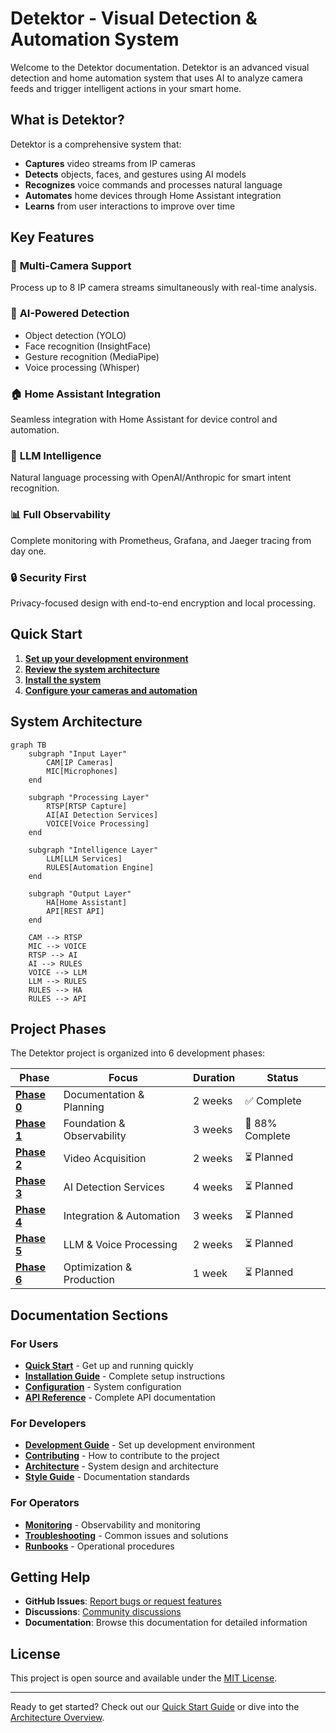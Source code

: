 # Detektor - Visual Detection & Automation System

Welcome to the Detektor documentation. Detektor is an advanced visual detection and home automation system that uses AI to analyze camera feeds and trigger intelligent actions in your smart home.

## What is Detektor?

Detektor is a comprehensive system that:

- **Captures** video streams from IP cameras
- **Detects** objects, faces, and gestures using AI models
- **Recognizes** voice commands and processes natural language
- **Automates** home devices through Home Assistant integration
- **Learns** from user interactions to improve over time

## Key Features

### 🎥 **Multi-Camera Support**

Process up to 8 IP camera streams simultaneously with real-time analysis.

### 🤖 **AI-Powered Detection**

- Object detection (YOLO)
- Face recognition (InsightFace)
- Gesture recognition (MediaPipe)
- Voice processing (Whisper)

### 🏠 **Home Assistant Integration**

Seamless integration with Home Assistant for device control and automation.

### 🧠 **LLM Intelligence**

Natural language processing with OpenAI/Anthropic for smart intent recognition.

### 📊 **Full Observability**

Complete monitoring with Prometheus, Grafana, and Jaeger tracing from day one.

### 🔒 **Security First**

Privacy-focused design with end-to-end encryption and local processing.

## Quick Start

1. **[Set up your development environment](development/getting-started.md)**
2. **[Review the system architecture](architecture/overview.md)**
3. **[Install the system](operations/installation.md)**
4. **[Configure your cameras and automation](operations/configuration.md)**

## System Architecture

```mermaid
graph TB
    subgraph "Input Layer"
        CAM[IP Cameras]
        MIC[Microphones]
    end

    subgraph "Processing Layer"
        RTSP[RTSP Capture]
        AI[AI Detection Services]
        VOICE[Voice Processing]
    end

    subgraph "Intelligence Layer"
        LLM[LLM Services]
        RULES[Automation Engine]
    end

    subgraph "Output Layer"
        HA[Home Assistant]
        API[REST API]
    end

    CAM --> RTSP
    MIC --> VOICE
    RTSP --> AI
    AI --> RULES
    VOICE --> LLM
    LLM --> RULES
    RULES --> HA
    RULES --> API
```

## Project Phases

The Detektor project is organized into 6 development phases:

| Phase | Focus | Duration | Status |
|-------|-------|----------|--------|
| [**Phase 0**](faza-0-dokumentacja/) | Documentation & Planning | 2 weeks | ✅ Complete |
| [**Phase 1**](faza-1-fundament/) | Foundation & Observability | 3 weeks | 🚧 88% Complete |
| [**Phase 2**](faza-2-akwizycja/) | Video Acquisition | 2 weeks | ⏳ Planned |
| [**Phase 3**](faza-3-detekcja/) | AI Detection Services | 4 weeks | ⏳ Planned |
| [**Phase 4**](faza-4-integracja/) | Integration & Automation | 3 weeks | ⏳ Planned |
| [**Phase 5**](faza-5-llm/) | LLM & Voice Processing | 2 weeks | ⏳ Planned |
| [**Phase 6**](faza-6-optymalizacja/) | Optimization & Production | 1 week | ⏳ Planned |

## Documentation Sections

### For Users

- **[Quick Start](quickstart.md)** - Get up and running quickly
- **[Installation Guide](operations/installation.md)** - Complete setup instructions
- **[Configuration](operations/configuration.md)** - System configuration
- **[API Reference](api/overview.md)** - Complete API documentation

### For Developers

- **[Development Guide](development/getting-started.md)** - Set up development environment
- **[Contributing](CONTRIBUTING.md)** - How to contribute to the project
- **[Architecture](architecture/overview.md)** - System design and architecture
- **[Style Guide](style-guide.md)** - Documentation standards

### For Operators

- **[Monitoring](operations/monitoring.md)** - Observability and monitoring
- **[Troubleshooting](operations/troubleshooting.md)** - Common issues and solutions
- **[Runbooks](operations/)** - Operational procedures

## Getting Help

- **GitHub Issues**: [Report bugs or request features](https://github.com/hretheum/detektr/issues)
- **Discussions**: [Community discussions](https://github.com/hretheum/detektr/discussions)
- **Documentation**: Browse this documentation for detailed information

## License

This project is open source and available under the [MIT License](https://github.com/hretheum/detektr/blob/main/LICENSE).

---

Ready to get started? Check out our [Quick Start Guide](quickstart.md) or dive into the [Architecture Overview](architecture/overview.md).

